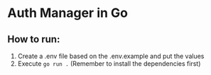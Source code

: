 # Auth Manager in Go

## How to run:

1. Create a .env file based on the .env.example and put the values
1. Execute `go run .` (Remember to install the dependencies first)
